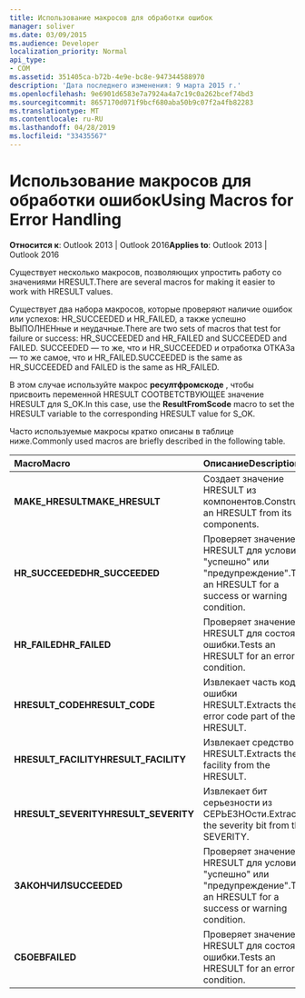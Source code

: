 ```yaml
---
title: Использование макросов для обработки ошибок
manager: soliver
ms.date: 03/09/2015
ms.audience: Developer
localization_priority: Normal
api_type:
- COM
ms.assetid: 351405ca-b72b-4e9e-bc8e-947344588970
description: 'Дата последнего изменения: 9 марта 2015 г.'
ms.openlocfilehash: 9e6901d6583e7a7924a4a7c19c0a262bcef74bd3
ms.sourcegitcommit: 8657170d071f9bcf680aba50b9c07f2a4fb82283
ms.translationtype: MT
ms.contentlocale: ru-RU
ms.lasthandoff: 04/28/2019
ms.locfileid: "33435567"
---
```

# <a name="using-macros-for-error-handling"></a><span data-ttu-id="12cb5-103">Использование макросов для обработки ошибок</span><span class="sxs-lookup"><span data-stu-id="12cb5-103">Using Macros for Error Handling</span></span>

  
  
<span data-ttu-id="12cb5-104">**Относится к**: Outlook 2013 | Outlook 2016</span><span class="sxs-lookup"><span data-stu-id="12cb5-104">**Applies to**: Outlook 2013 | Outlook 2016</span></span> 
  
<span data-ttu-id="12cb5-105">Существует несколько макросов, позволяющих упростить работу со значениями HRESULT.</span><span class="sxs-lookup"><span data-stu-id="12cb5-105">There are several macros for making it easier to work with HRESULT values.</span></span>
  
<span data-ttu-id="12cb5-106">Существует два набора макросов, которые проверяют наличие ошибок или успехов: HR_SUCCEEDED и HR_FAILED, а также успешно ВЫПОЛНЕНные и неудачные.</span><span class="sxs-lookup"><span data-stu-id="12cb5-106">There are two sets of macros that test for failure or success: HR_SUCCEEDED and HR_FAILED and SUCCEEDED and FAILED.</span></span> <span data-ttu-id="12cb5-107">SUCCEEDED — то же, что и HR_SUCCEEDED и отработка ОТКАЗа — то же самое, что и HR_FAILED.</span><span class="sxs-lookup"><span data-stu-id="12cb5-107">SUCCEEDED is the same as HR_SUCCEEDED and FAILED is the same as HR_FAILED.</span></span>
  
<span data-ttu-id="12cb5-108">В этом случае используйте макрос **ресултфромскоде** , чтобы присвоить переменной HRESULT СООТВЕТСТВУЮЩЕЕ значение HRESULT для S_OK.</span><span class="sxs-lookup"><span data-stu-id="12cb5-108">In this case, use the **ResultFromScode** macro to set the HRESULT variable to the corresponding HRESULT value for S_OK.</span></span> 
  
<span data-ttu-id="12cb5-109">Часто используемые макросы кратко описаны в таблице ниже.</span><span class="sxs-lookup"><span data-stu-id="12cb5-109">Commonly used macros are briefly described in the following table.</span></span>
  
|<span data-ttu-id="12cb5-110">**Macro**</span><span class="sxs-lookup"><span data-stu-id="12cb5-110">**Macro**</span></span>|<span data-ttu-id="12cb5-111">**Описание**</span><span class="sxs-lookup"><span data-stu-id="12cb5-111">**Description**</span></span>|
|:-----|:-----|
|<span data-ttu-id="12cb5-112">**MAKE_HRESULT**</span><span class="sxs-lookup"><span data-stu-id="12cb5-112">**MAKE_HRESULT**</span></span> <br/> |<span data-ttu-id="12cb5-113">Создает значение HRESULT из компонентов.</span><span class="sxs-lookup"><span data-stu-id="12cb5-113">Constructs an HRESULT from its components.</span></span>  <br/> |
|<span data-ttu-id="12cb5-114">**HR_SUCCEEDED**</span><span class="sxs-lookup"><span data-stu-id="12cb5-114">**HR_SUCCEEDED**</span></span> <br/> |<span data-ttu-id="12cb5-115">Проверяет значение HRESULT для условия "успешно" или "предупреждение".</span><span class="sxs-lookup"><span data-stu-id="12cb5-115">Tests an HRESULT for a success or warning condition.</span></span>  <br/> |
|<span data-ttu-id="12cb5-116">**HR_FAILED**</span><span class="sxs-lookup"><span data-stu-id="12cb5-116">**HR_FAILED**</span></span> <br/> |<span data-ttu-id="12cb5-117">Проверяет значение HRESULT для состояния ошибки.</span><span class="sxs-lookup"><span data-stu-id="12cb5-117">Tests an HRESULT for an error condition.</span></span>  <br/> |
|<span data-ttu-id="12cb5-118">**HRESULT_CODE**</span><span class="sxs-lookup"><span data-stu-id="12cb5-118">**HRESULT_CODE**</span></span> <br/> |<span data-ttu-id="12cb5-119">Извлекает часть кода ошибки HRESULT.</span><span class="sxs-lookup"><span data-stu-id="12cb5-119">Extracts the error code part of the HRESULT.</span></span>  <br/> |
|<span data-ttu-id="12cb5-120">**HRESULT_FACILITY**</span><span class="sxs-lookup"><span data-stu-id="12cb5-120">**HRESULT_FACILITY**</span></span> <br/> |<span data-ttu-id="12cb5-121">Извлекает средство из HRESULT.</span><span class="sxs-lookup"><span data-stu-id="12cb5-121">Extracts the facility from the HRESULT.</span></span>  <br/> |
|<span data-ttu-id="12cb5-122">**HRESULT_SEVERITY**</span><span class="sxs-lookup"><span data-stu-id="12cb5-122">**HRESULT_SEVERITY**</span></span> <br/> |<span data-ttu-id="12cb5-123">Извлекает бит серьезности из СЕРЬЕЗНОсти.</span><span class="sxs-lookup"><span data-stu-id="12cb5-123">Extracts the severity bit from the SEVERITY.</span></span>  <br/> |
|<span data-ttu-id="12cb5-124">**ЗАКОНЧИЛ**</span><span class="sxs-lookup"><span data-stu-id="12cb5-124">**SUCCEEDED**</span></span> <br/> |<span data-ttu-id="12cb5-125">Проверяет значение HRESULT для условия "успешно" или "предупреждение".</span><span class="sxs-lookup"><span data-stu-id="12cb5-125">Tests an HRESULT for a success or warning condition.</span></span>  <br/> |
|<span data-ttu-id="12cb5-126">**СБОЕВ**</span><span class="sxs-lookup"><span data-stu-id="12cb5-126">**FAILED**</span></span> <br/> |<span data-ttu-id="12cb5-127">Проверяет значение HRESULT для состояния ошибки.</span><span class="sxs-lookup"><span data-stu-id="12cb5-127">Tests an HRESULT for an error condition.</span></span>  <br/> |
   

